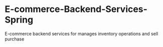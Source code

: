 # E-commerce-Backend-Services-Spring
E-commerce backend services for manages inventory operations and sell purchase
